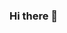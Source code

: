 ### Hi there 👋

<!--
**Eugenoil/Eugenoil** is a ✨ _special_ ✨ repository because its `README.md` (this file) appears on your GitHub profile.

I am Eugene, from Belarus with a strong interest in Java;)

## 🧰 Languages and Tools

<p>
    <img width="15%" src="https://www.vectorlogo.zone/logos/java/java-ar21.svg" />
    <img width="15%" src="https://www.vectorlogo.zone/logos/jetbrains/jetbrains-ar21.svg" />
    <img width="15%" src="https://www.vectorlogo.zone/logos/git-scm/git-scm-ar21.svg" />
    <img width="15%" src="https://www.vectorlogo.zone/logos/github/github-ar21.svg" />
    <img width="15%" src="https://www.vectorlogo.zone/logos/mysql/mysql-ar21.svg" />
    <img width="15%" src="https://www.vectorlogo.zone/logos/linux/linux-ar21.svg" />
    <img width="15%" src="https://www.vectorlogo.zone/logos/ubuntu/ubuntu-ar21.svg" />
    <img width="15%" src="https://www.vectorlogo.zone/logos/w3_html5/w3_html5-ar21.svg" />
    <img width="15%" src="https://www.vectorlogo.zone/logos/netlifyapp_watercss/netlifyapp_watercss-ar21.svg" />
    <img width="15%" src="https://www.vectorlogo.zone/logos/cisco/cisco-ar21.svg" />
    <img width="15%" src="https://www.vectorlogo.zone/logos/atlassian_jira/atlassian_jira-ar21.svg" />
  
</p>

## 📫 How to reach me
- Connect with me on [LinkedIn](https://www.linkedin.com/in/eugene-dunin-a88264144/) 👨🏻‍💻
- Send me an [email](mailto:e.dunin97@gmail.com) 📧
